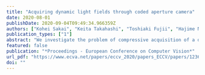 ```yaml
---
title: "Acquiring dynamic light fields through coded aperture camera"
date: 2020-08-01
publishDate: 2020-09-04T09:49:34.966359Z
authors: ["Kohei Sakai", "Keita Takahashi", "Toshiaki Fujii", "Hajime Nagahara"]
publication_types: ["1"]
abstract: "We investigate the problem of compressive acquisition of a dynamic light field. A promising solution for compressive light field acquisition is to use a coded aperture camera, with which an entire light field can be computationally reconstructed from several images captured through differently-coded aperture patterns. With this method, it was assumed that the scene should not move throughout the complete acquisition process, which restricted real applications. In this study, however, we assume that the target scene may change over time, and propose a method for acquiring a dynamic light field (a moving scene) using a coded aperture camera and a convolutional neural network (CNN). To successfully handle scene motions, we develop a new configuration of image observation, called V-shape observation, and train the CNN using a dynamic-light-field dataset with pseudo motions. Our method is validated through experiments using both a computer-generated scene and a real camera."
featured: false
publication: "*Proceedings - European Conference on Computer Vision*"
url_pdf: "https://www.ecva.net/papers/eccv_2020/papers_ECCV/papers/123640358.pdf"
doi: ""
---
```


